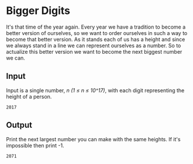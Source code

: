 # Bigger Digits

It's that time of the year again. Every year we have a tradition to become a better version of ourselves, so we want to order ourselves in such a way to become that better version. As it stands each of us has a height and since we always stand in a line we can represent ourselves as a number. So to actualize this better version we want to become the next biggest number we can.

## Input

Input is a single number, _n (1 ≤ n ≤ 10^17)_, with each digit representing the height of a person. 
```
2017
```

## Output 
Print the next largest number you can make with the same heights. If it's impossible then print -1.

```
2071
```
